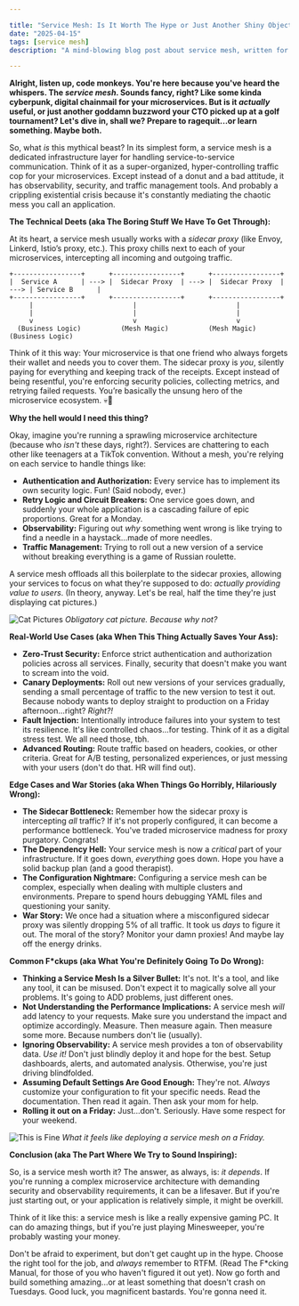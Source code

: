 ```yaml
---

title: "Service Mesh: Is It Worth The Hype or Just Another Shiny Object Our Bosses Are Obsessed With? (Spoiler: Kinda Both)"
date: "2025-04-15"
tags: [service mesh]
description: "A mind-blowing blog post about service mesh, written for chaotic Gen Z engineers. Prepare to question all your life choices."

---
```


**Alright, listen up, code monkeys. You're here because you've heard the whispers. The *service mesh*. Sounds fancy, right? Like some kinda cyberpunk, digital chainmail for your microservices. But is it *actually* useful, or just another goddamn buzzword your CTO picked up at a golf tournament? Let's dive in, shall we? Prepare to ragequit...or learn something. Maybe both.**

So, what *is* this mythical beast? In its simplest form, a service mesh is a dedicated infrastructure layer for handling service-to-service communication. Think of it as a super-organized, hyper-controlling traffic cop for your microservices. Except instead of a donut and a bad attitude, it has observability, security, and traffic management tools. And probably a crippling existential crisis because it's constantly mediating the chaotic mess you call an application.

**The Technical Deets (aka The Boring Stuff We Have To Get Through):**

At its heart, a service mesh usually works with a *sidecar proxy* (like Envoy, Linkerd, Istio’s proxy, etc.). This proxy chills next to each of your microservices, intercepting all incoming and outgoing traffic.

```ascii
+-----------------+      +-----------------+      +-----------------+
|  Service A      | ---> |  Sidecar Proxy  | ---> |  Sidecar Proxy  | ---> | Service B      |
+-----------------+      +-----------------+      +-----------------+
     |                         |                         |
     |                         |                         |
     v                         v                         v
  (Business Logic)          (Mesh Magic)          (Mesh Magic)         (Business Logic)

```

Think of it this way: Your microservice is that one friend who always forgets their wallet and needs you to cover them. The sidecar proxy is *you*, silently paying for everything and keeping track of the receipts. Except instead of being resentful, you're enforcing security policies, collecting metrics, and retrying failed requests. You’re basically the unsung hero of the microservice ecosystem. 💀🙏

**Why the hell would I need this thing?**

Okay, imagine you're running a sprawling microservice architecture (because who *isn't* these days, right?). Services are chattering to each other like teenagers at a TikTok convention. Without a mesh, you're relying on each service to handle things like:

*   **Authentication and Authorization:** Every service has to implement its own security logic. Fun! (Said nobody, ever.)
*   **Retry Logic and Circuit Breakers:** One service goes down, and suddenly your whole application is a cascading failure of epic proportions. Great for a Monday.
*   **Observability:** Figuring out *why* something went wrong is like trying to find a needle in a haystack...made of more needles.
*   **Traffic Management:** Trying to roll out a new version of a service without breaking everything is a game of Russian roulette.

A service mesh offloads all this boilerplate to the sidecar proxies, allowing your services to focus on what they're supposed to do: *actually providing value to users*. (In theory, anyway. Let's be real, half the time they're just displaying cat pictures.)

![Cat Pictures](https://i.kym-cdn.com/photos/images/newsfeed/000/234/765/b7e.jpg)
*Obligatory cat picture. Because why not?*

**Real-World Use Cases (aka When This Thing Actually Saves Your Ass):**

*   **Zero-Trust Security:** Enforce strict authentication and authorization policies across all services. Finally, security that doesn't make you want to scream into the void.
*   **Canary Deployments:** Roll out new versions of your services gradually, sending a small percentage of traffic to the new version to test it out. Because nobody wants to deploy straight to production on a Friday afternoon...right? *Right?!*
*   **Fault Injection:** Intentionally introduce failures into your system to test its resilience. It's like controlled chaos...for testing. Think of it as a digital stress test. We all need those, tbh.
*   **Advanced Routing:** Route traffic based on headers, cookies, or other criteria. Great for A/B testing, personalized experiences, or just messing with your users (don't do that. HR will find out).

**Edge Cases and War Stories (aka When Things Go Horribly, Hilariously Wrong):**

*   **The Sidecar Bottleneck:** Remember how the sidecar proxy is intercepting *all* traffic? If it's not properly configured, it can become a performance bottleneck. You've traded microservice madness for proxy purgatory. Congrats!
*   **The Dependency Hell:** Your service mesh is now a *critical* part of your infrastructure. If it goes down, *everything* goes down. Hope you have a solid backup plan (and a good therapist).
*   **The Configuration Nightmare:** Configuring a service mesh can be complex, especially when dealing with multiple clusters and environments. Prepare to spend hours debugging YAML files and questioning your sanity.
*   **War Story:** We once had a situation where a misconfigured sidecar proxy was silently dropping 5% of all traffic. It took us *days* to figure it out. The moral of the story? Monitor your damn proxies! And maybe lay off the energy drinks.

**Common F\*ckups (aka What You're Definitely Going To Do Wrong):**

*   **Thinking a Service Mesh Is a Silver Bullet:** It's not. It's a tool, and like any tool, it can be misused. Don't expect it to magically solve all your problems. It's going to ADD problems, just different ones.
*   **Not Understanding the Performance Implications:** A service mesh *will* add latency to your requests. Make sure you understand the impact and optimize accordingly. Measure. Then measure again. Then measure some more. Because numbers don't lie (usually).
*   **Ignoring Observability:** A service mesh provides a ton of observability data. *Use it!* Don't just blindly deploy it and hope for the best. Setup dashboards, alerts, and automated analysis. Otherwise, you're just driving blindfolded.
*   **Assuming Default Settings Are Good Enough:** They're not. *Always* customize your configuration to fit your specific needs. Read the documentation. Then read it again. Then ask your mom for help.
*   **Rolling it out on a Friday:** Just...don't. Seriously. Have some respect for your weekend.

![This is Fine](https://i.kym-cdn.com/photos/images/newsfeed/008/858/642/92a.png)
*What it feels like deploying a service mesh on a Friday.*

**Conclusion (aka The Part Where We Try to Sound Inspiring):**

So, is a service mesh worth it? The answer, as always, is: *it depends*. If you're running a complex microservice architecture with demanding security and observability requirements, it can be a lifesaver. But if you're just starting out, or your application is relatively simple, it might be overkill.

Think of it like this: a service mesh is like a really expensive gaming PC. It can do amazing things, but if you're just playing Minesweeper, you're probably wasting your money.

Don't be afraid to experiment, but don't get caught up in the hype. Choose the right tool for the job, and *always* remember to RTFM. (Read The F\*cking Manual, for those of you who haven't figured it out yet). Now go forth and build something amazing...or at least something that doesn't crash on Tuesdays. Good luck, you magnificent bastards. You're gonna need it.
